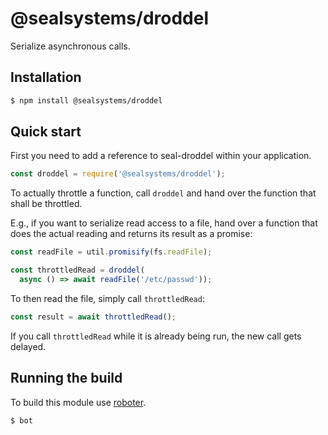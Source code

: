 # @sealsystems/droddel


Serialize asynchronous calls.

## Installation

```bash
$ npm install @sealsystems/droddel
```

## Quick start

First you need to add a reference to seal-droddel within your application.

```javascript
const droddel = require('@sealsystems/droddel');
```

To actually throttle a function, call `droddel` and hand over the function that shall be throttled.

E.g., if you want to serialize read access to a file, hand over a function that does the actual reading and returns its result as a promise:

```javascript
const readFile = util.promisify(fs.readFile);

const throttledRead = droddel(
  async () => await readFile('/etc/passwd'));
```

To then read the file, simply call `throttledRead`:

```javascript
const result = await throttledRead();
```

If you call `throttledRead` while it is already being run, the new call gets delayed.

## Running the build

To build this module use [roboter](https://www.npmjs.com/package/roboter).

```bash
$ bot
```

